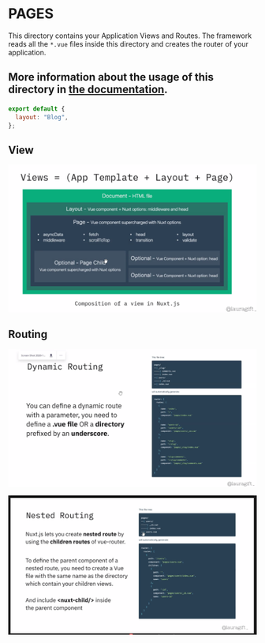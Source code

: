 # PAGES

This directory contains your Application Views and Routes.
The framework reads all the `*.vue` files inside this directory and creates the router of your application.

More information about the usage of this directory in [the documentation](https://nuxtjs.org/guide/routing).
---
```javascript
export default {
  layout: "Blog",
};
```
## View
![Nuxt View](./../static/nuxtViews.png)

## Routing
![Routing](../static/routing.png)

![Nested Routing](../static/nestedRouting.png)